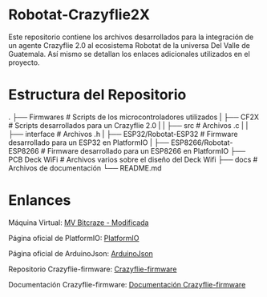 # Robotat-Crazyflie2X
Este repositorio contiene los archivos desarrollados para la integración de un agente Crazyflie 2.0 al ecosistema Robotat de la universa Del Valle de Guatemala. Así mismo se detallan los enlaces adicionales utilizados en el proyecto.

# Estructura del Repositorio
.
├── Firmwares                     # Scripts de los microcontroladores utilizados
|  ├── CF2X                         # Scripts desarrollados para un Crazyflie 2.0
|  |  ├── src                         # Archivos .c 
|  |  ├── interface                   # Archivos .h
|  ├── ESP32/Robotat-ESP32          # Firmware desarrollado para un ESP32 en PlatformIO 
|  ├── ESP8266/Robotat-ESP8266      # Firmware desarrollado para un ESP8266 en PlatformIO
├── PCB Deck WiFi                 # Archivos varios sobre el diseño del Deck Wifi
├── docs                          # Archivos de documentación
└── README.md

# Enlances
Máquina Virtual:
[MV Bitcraze - Modificada](https://drive.google.com/file/d/18Oqa_0zlma20MqQFms9iviuOhDSBn1zF/view?usp=share_link)

Página oficial de PlatformIO:
[PlatformIO](https://platformio.org/)

Página oficial de ArduinoJson:
[ArduinoJson](https://arduinojson.org/)

Repositorio Crazyflie-firmware:
[Crazyflie-firmware](https://github.com/bitcraze/crazyflie-firmware)

Documentación Crazyflie-firmware:
[Documentación Crazyflie-firmware](https://www.bitcraze.io/documentation/repository/crazyflie-firmware/master/)

